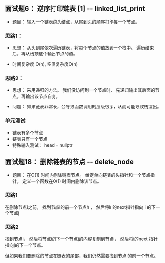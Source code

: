 
## 面试题6： 逆序打印链表 [1] -- linked_list_print

- 题目： 输入一个链表的头结点，从尾到头的顺序打印每一个节点。

### 思路1： 

- 思想： 从头到尾依次遍历链表，将每个节点的值放到一个栈中。 遍历结束后，再从栈顶逐个输出节点的值。

- 时间复杂度 O(n), 空间复杂度O(n)

### 思路2：

- 思想： 采用递归的方法。 我们没访问到一个节点时， 先递归输出其后面的节点，再输出该节点自身。

- 问题： 如果链表非常长，会导致函数调用的层级很深，从而可能导致栈溢出。

### 单元测试

- 链表有多个节点
- 链表只有一个节点
- 特殊输入测试： head = nullptr


## 面试题18： 删除链表的节点 --  delete_node

- 题目： 在O(1) 时间内删除链表节点。 给定单向链表的头指针和一个节点指针， 定义一个函数在O(1) 时间内删除该节点。

### 思路1

在删除节点i之前， 找到节点i的前一个节点h ， 然后将h 的next指针指向 i 的下一个节点j

### 思路2

找到节点i， 然后将节点i的下一个节点j的内容复制到节点i， 然后将i的next 指针指向j的下一个节点。

但如果我们要删除的节点在链表的尾部，我们仍然需要找到节点i的前一个节点。

